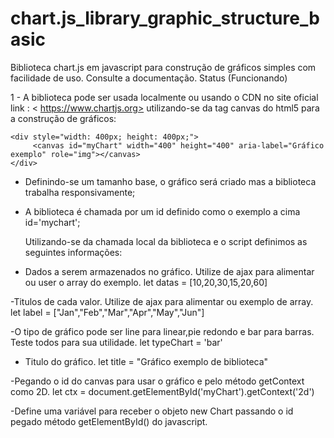 # chart.js_library_graphic_structure_basic
Biblioteca chart.js em javascript para construção de gráficos simples com facilidade de uso. Consulte a documentação. Status (Funcionando)

1 - A biblioteca pode ser usada localmente ou usando o CDN no site oficial link : < https://www.chartjs.org> utilizando-se da tag canvas do html5 para a construção de gráficos:


    <div style="width: 400px; height: 400px;">
         <canvas id="myChart" width="400" height="400" aria-label="Gráfico exemplo" role="img"></canvas>
    </div>

- Definindo-se um tamanho base, o gráfico será criado mas a biblioteca trabalha responsivamente;
- A biblioteca é chamada por um id definido como o exemplo a cima id='mychart';

    Utilizando-se da chamada local da biblioteca e o script definimos as seguintes informações:
    
- Dados a serem armazenados no gráfico. Utilize de ajax para alimentar ou user o array do exemplo.
let datas = [10,20,30,15,20,60] 

-Titulos de cada valor. Utilize de ajax para alimentar ou exemplo de array.
let label = ["Jan","Feb","Mar","Apr","May","Jun"] 

-O tipo de gráfico pode ser line para linear,pie redondo e bar para barras. Teste todos para sua utilidade.
let typeChart = 'bar' 

- Titulo do gráfico.
let title = "Gráfico exemplo de biblioteca" 

-Pegando o id do canvas para usar o gráfico e pelo método getContext como 2D.
let ctx = document.getElementById('myChart').getContext('2d') 

-Define uma variável para receber o objeto new Chart passando o id pegado método getElementById() do javascript.



